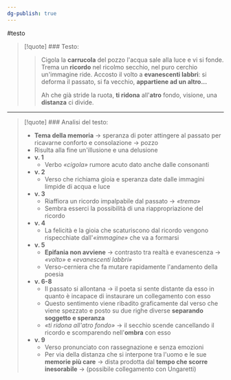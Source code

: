 ```yaml
---
dg-publish: true
---
```

#testo

> [!quote] ### Testo:
>>Cigola la **carrucola** del pozzo
>>l'acqua sale alla luce e vi si fonde.
>>Trema un **ricordo** nel ricolmo secchio,
>>nel puro cerchio un'immagine ride.
>>Accosto il volto a **evanescenti labbri**:
>>si deforma il passato, si fa vecchio,
>>**appartiene ad un altro...**
>>
>>Ah che già stride
>>la ruota, **ti ridona** all'**atro** fondo,
>>visione, una **distanza** ci divide.

---

> [!quote] ### Analisi del testo:
> - **Tema della memoria** -> speranza di poter attingere al passato per ricavarne conforto e consolazione -> pozzo
> - Risulta alla fine un'illusione e una delusione
> - **v. 1**
> 	- Verbo _«cigola»_ rumore acuto dato anche dalle consonanti
> - **v. 2**
> 	- Verso che richiama gioia e speranza date dalle immagini limpide di acqua e luce
> - **v. 3**
> 	- Riaffiora un ricordo impalpabile dal passato -> _«trema»_
> 	- Sembra esserci la possibilità di una riappropriazione del ricordo
> - **v. 4**
> 	- La felicità e la gioia che scaturiscono dal ricordo vengono rispecchiate dall'_«immagine»_ che va a formarsi
> - **v. 5**
> 	- **Epifania non avviene** -> contrasto tra realtà e evanescenza -> _«volto»_ e _«evanescenti labbri»_
> 	- Verso-cerniera che fa mutare rapidamente l'andamento della poesia
> - **v. 6-8**
> 	- Il passato si allontana -> il poeta si sente distante da esso in quanto è incapace di instaurare un collegamento con esso
> 	- Questo sentimento viene ribadito graficamente dal verso che viene spezzato e posto su due righe diverse **separando soggetto e speranza**
> 	- _«ti ridona all'atro fondo»_ -> il secchio scende cancellando il ricordo e scomparendo nell'**ombra** con esso
> - **v. 9**
> 	- Verso pronunciato con rassegnazione e senza emozioni
> 	- Per via della distanza che si interpone tra l'uomo e le sue **memorie più care** -> dista prodotta dal **tempo che scorre inesorabile** -> (possibile collegamento con Ungaretti)

